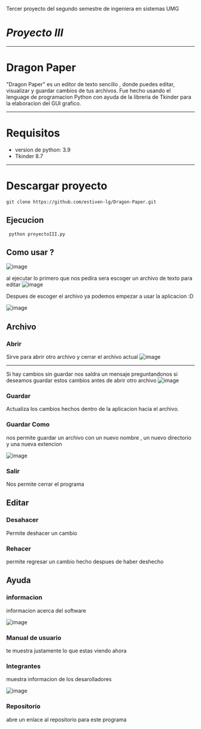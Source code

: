 
Tercer proyecto del segundo semestre de ingeniera en sistemas UMG
# _Proyecto III_
*****
# Dragon Paper
"Dragon Paper" es un editor de texto sencillo , donde puedes editar, visualizar y guardar cambios de tus archivos.
Fue hecho usando el lenguage de programacion Python con ayuda de la libreria de Tkinder para la elaboracion del GUI grafico.

****
# Requisitos 
- version de python: 3.9
- Tkinder 8.7
---
# Descargar proyecto
```
git clone https://github.com/estiven-lg/Dragon-Paper.git
```
## Ejecucion
```
 python proyectoIII.py 
```
## Como usar ?
![image](https://user-images.githubusercontent.com/95370813/199381393-b742c1c3-b340-42f4-8a8f-9e75173ad3f7.png)

al ejecutar lo primero que nos pedira sera escoger un archivo de texto para editar
![image](https://user-images.githubusercontent.com/95370813/199374873-f1595a7b-d188-4eaf-b667-0e20398d9878.png)

Despues de escoger el archivo ya podemos empezar a usar la aplicacion :D

![image](https://user-images.githubusercontent.com/95370813/199374998-c8ee99e5-3e5c-4b0c-accb-a86b7dd72eda.png)

## Archivo
### Abrir 
Sirve para abrir otro archivo y cerrar el archivo actual
![image](https://user-images.githubusercontent.com/95370813/199376225-248798dc-7a78-4ac5-83a0-0dcb4a879064.png)
*******
Si hay cambios sin guardar nos saldra un mensaje preguntandonos si deseamos guardar estos cambios antes de abrir otro archivo
![image](https://user-images.githubusercontent.com/95370813/199375757-7b8a143b-52fd-41fe-88b6-9d7cc3b3d59c.png)

### Guardar 
Actualiza los cambios hechos dentro de la aplicacion hacia el archivo.

### Guardar Como 

nos permite guardar un archivo con un nuevo nombre , un nuevo directorio y una nueva extencion

![image](https://user-images.githubusercontent.com/95370813/199376828-f7e6ef8c-b8d9-4110-a82d-4e469a2ab1cc.png)

### Salir
Nos permite cerrar el programa


## Editar
### Desahacer
Permite deshacer un cambio
### Rehacer 
permite regresar un cambio hecho despues de haber deshecho

## Ayuda

### informacion
informacion acerca del software

![image](https://user-images.githubusercontent.com/95370813/199379410-dd42b10d-f487-459b-812b-1630c45aa3c1.png)

### Manual de usuario

te muestra justamente lo que estas viendo ahora

### Integrantes
muestra informacion de los desarolladores

![image](https://user-images.githubusercontent.com/95370813/199379683-d54d0908-a45b-4d0b-9ba0-17228e1495cb.png)

### Repositorio
abre un enlace al repositorio para este programa 

